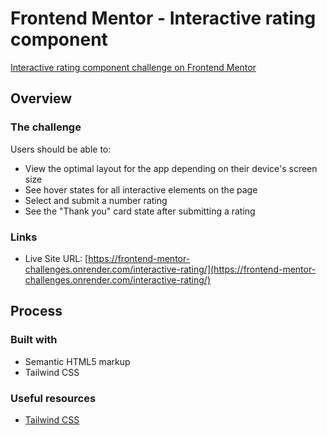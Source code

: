 # Frontend Mentor - Interactive rating component

[Interactive rating component challenge on Frontend Mentor](https://www.frontendmentor.io/challenges/interactive-rating-component-koxpeBUmI)

## Overview

### The challenge

Users should be able to:

- View the optimal layout for the app depending on their device's screen size
- See hover states for all interactive elements on the page
- Select and submit a number rating
- See the "Thank you" card state after submitting a rating

### Links

- Live Site URL: [https://frontend-mentor-challenges.onrender.com/interactive-rating/](https://frontend-mentor-challenges.onrender.com/interactive-rating/)

## Process

### Built with

- Semantic HTML5 markup
- Tailwind CSS

### Useful resources

- [Tailwind CSS](https://tailwindcss.com/)
